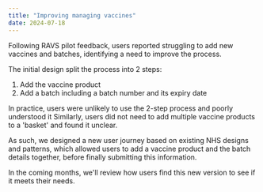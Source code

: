 ```yaml
---
title: "Improving managing vaccines"
date: 2024-07-18
---
```

Following RAVS pilot feedback, users reported struggling to add new vaccines and batches, identifying a need to improve the process. 

The initial design split the process into 2 steps:

1. Add the vaccine product 
2. Add a batch including a batch number and its expiry date

In practice, users were unlikely to use the 2-step process and poorly understood it Similarly, users did not need to add multiple vaccine products to a 'basket' and found it unclear.

As such, we designed a new user journey based on existing NHS designs and patterns, which allowed users to add a vaccine product and the batch details together, before finally submitting this information. 

In the coming months, we'll review how users find this new version to see if it meets their needs.
